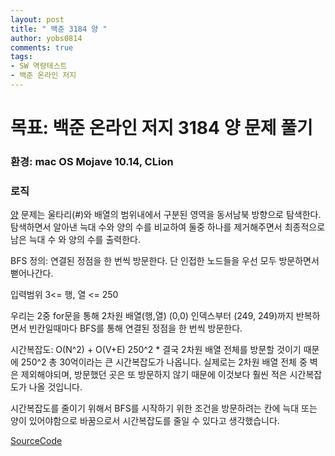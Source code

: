 ```yaml
---
layout: post
title: " 백준 3184 양 "
author: yobs0814
comments: true
tags:
- SW 역량테스트
- 백준 온라인 저지
---
```


# 목표: 백준 온라인 저지 3184 양 문제 풀기
### 환경: mac OS Mojave 10.14, CLion

### 로직
[양](https://www.acmicpc.net/problem/3184) 문제는
울타리(#)와 배열의 범위내에서 구분된 영역을 동서남북 방향으로 탐색한다.
탐색하면서 알아낸 늑대 수와 양의 수를 비교하여 둘중 하나를 제거해주면서
최종적으로 남은 늑대 수 와 양의 수를 출력한다.

BFS 정의: 연결된 정점을 한 번씩 방문한다. 단 인접한 노드들을 우선 모두 방문하면서 뻗어나간다.

입력범위 3<= 행, 열 <= 250

우리는 2중 for문을 통해 2차원 배열(행,열) (0,0) 인덱스부터 (249, 249)까지 반복하면서
빈칸일때마다 BFS를 통해 연결된 정점을 한 번씩 방문한다. 

시간복잡도: O(N^2) + O(V+E)
250^2 * 결국 2차원 배열 전체를 방문할 것이기 때문에 250^2
총 30억이라는 큰 시간복잡도가 나옵니다. 
실제로는 2차원 배열 전체 중 벽은 제외해야되며, 방문했던 곳은 또 방문하지 않기 때문에 
이것보다 훨씬 적은 시간복잡도가 나올 것입니다. 

시간복잡도를 줄이기 위해서 
BFS를 시작하기 위한 조건을 방문하려는 칸에 늑대 또는 양이 있어야함으로 바꿈으로서 시간복잡도를 줄일 수 있다고 생각했습니다.

[SourceCode](https://github.com/yobs0814/problemSolving/blob/master/SWExpert/BOJ3184/main.cpp)